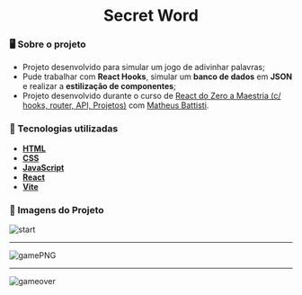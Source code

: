 <div align = "center">
    <h1>Secret Word</h1>
</div>

### 🖥 Sobre o projeto
- Projeto desenvolvido para simular um jogo de adivinhar palavras;
- Pude trabalhar com **React Hooks**, simular um **banco de dados** em **JSON** e realizar a **estilização de componentes**;   
- Projeto desenvolvido durante o curso de [React do Zero a Maestria (c/ hooks, router, API, Projetos)](https://www.udemy.com/course/react-do-zero-a-maestria-c-hooks-router-api-projetos/) com [Matheus Battisti](https://github.com/matheusbattisti/).

### 🌟 Tecnologias utilizadas
- [**HTML**](https://developer.mozilla.org/en-US/docs/Web/HTML)
- [**CSS**](https://developer.mozilla.org/en-US/docs/Web/CSS)
- [**JavaScript**](https://developer.mozilla.org/en-US/docs/Web/JavaScript)
- [**React**](https://react.dev/)
- [**Vite**](https://pt.vitejs.dev/guide/)

### 🎯 Imagens do Projeto
![start](https://github.com/LucasBrito794/Secret_Word/assets/78000311/11e7b35c-27bf-4054-ab0f-6e344465cafa)
<hr>

![gamePNG](https://github.com/LucasBrito794/Secret_Word/assets/78000311/5b655238-4866-4212-8b24-0f77f73b5585)
<hr>

![gameover](https://github.com/LucasBrito794/Secret_Word/assets/78000311/f4764edb-9f94-4e8c-8781-afe8b25faa95)


